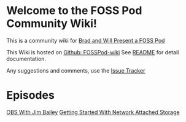 # Welcome to the FOSS Pod Community Wiki!

This is a community wiki for [Brad and Will Present a FOSS Pod](fosspod.content.town)

This Wiki is hosted on [Github:
FOSSPod-wiki](https://github.com/TurboSB/FOSSPod-wiki) See [README](README.md)
for detail documentation.

Any suggestions and comments, use the [Issue Tracker](https://github.com/TurboSB/FOSSPod-wiki/issues)

# Episodes
[OBS With Jim Bailey](S1E1-OBS.md)
[Getting Started With Network Attached Storage](S1E2-NAS.md)
